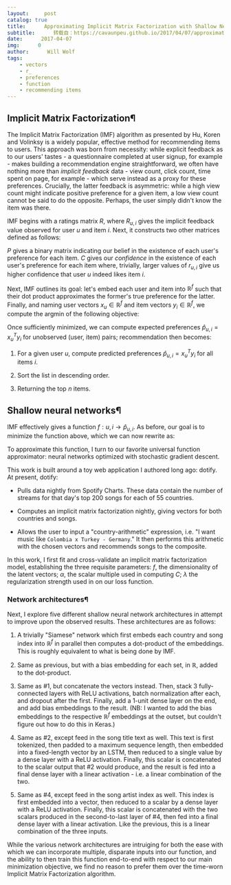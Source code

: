 ```yaml
---
layout:     post
catalog: true
title:      Approximating Implicit Matrix Factorization with Shallow Neural Networks
subtitle:      转载自：https://cavaunpeu.github.io/2017/04/07/approximating-implicit-matrix-factorization-with-shallow-neural-networks/
date:      2017-04-07
img:      0
author:      Will Wolf
tags:
    - vectors
    - r_
    - preferences
    - function
    - recommending items
---
```


## Implicit Matrix Factorization¶

The Implicit Matrix Factorization (IMF) algorithm as presented by Hu, Koren and Volinksy is a widely popular, effective method for recommending items to users. This approach was born from necessity: while explicit feedback as to our users' tastes - a questionnaire completed at user signup, for example - makes building a recommendation engine straightforward, we often have nothing more than *implicit feedback* data - view count, click count, time spent on page, for example - which serve instead as a proxy for these preferences. Crucially, the latter feedback is asymmetric: while a high view count might indicate positive preference for a given item, a low view count cannot be said to do the opposite. Perhaps, the user simply didn't know the item was there.

IMF begins with a ratings matrix $R$, where $R_{u, i}$ gives the implicit feedback value observed for user $u$ and item $i$. Next, it constructs two other matrices defined as follows:

$P$ gives a binary matrix indicating our belief in the existence of each user's preference for each item. $C$ gives our *confidence* in the existence of each user's preference for each item where, trivially, larger values of $r_{u, i}$ give us higher confidence that user $u$ indeed likes item $i$.

Next, IMF outlines its goal: let's embed each user and item into $\mathbb{R}^f$ such that their dot product approximates the former's true preference for the latter. Finally, and naming user vectors $x_u \in \mathbb{R}^f$ and item vectors $y_i \in \mathbb{R}^f$, we compute the argmin of the following objective:

Once sufficiently minimized, we can compute expected preferences $\hat{p}_{u, i} = x_u^Ty_i$ for unobserved $\text{(user, item)}$ pairs; recommendation then becomes:

1. For a given user $u$, compute predicted preferences $\hat{p}_{u, i} = x_u^Ty_i$ for all items $i$.

1. Sort the list in descending order.

1. Returning the top $n$ items.


## Shallow neural networks¶

IMF effectively gives a function $f: u, i \rightarrow \hat{p}_{u, i}$. As before, our goal is to minimize the function above, which we can now rewrite as:

To approximate this function, I turn to our favorite universal function approximator: neural networks optimized with stochastic gradient descent.

This work is built around a toy web application I authored long ago: dotify. At present, dotify:

- Pulls data nightly from Spotify Charts. These data contain the number of streams for that day's top 200 songs for each of 55 countries.

- Computes an implicit matrix factorization nightly, giving vectors for both countries and songs.

- Allows the user to input a "country-arithmetic" expression, i.e. "I want music like `Colombia x Turkey - Germany`." It then performs this arithmetic with the chosen vectors and recommends songs to the composite.


In this work, I first fit and cross-validate an implicit matrix factorization model, establishing the three requisite parameters: $f$, the dimensionality of the latent vectors; $\alpha$, the scalar multiple used in computing $C$; $\lambda$ the regularization strength used in on our loss function.

### Network architectures¶

Next, I explore five different shallow neural network architectures in attempt to improve upon the observed results. These architectures are as follows:

1. A trivially "Siamese" network which first embeds each country and song index into $\mathbb{R}^f$ in parallel then computes a dot-product of the embeddings. This is roughly equivalent to what is being done by IMF.

1. Same as previous, but with a bias embedding for each set, in $\mathbb{R}$, added to the dot-product.

1. Same as #1, but concatenate the vectors instead. Then, stack 3 fully-connected layers with ReLU activations, batch normalization after each, and dropout after the first. Finally, add a 1-unit dense layer on the end, and add bias embeddings to the result. (NB: I wanted to add the bias embeddings to the respective $\mathbb{R}^f$ embeddings at the outset, but couldn't figure out how to do this in Keras.)

1. Same as #2, except feed in the song title text as well. This text is first tokenized, then padded to a maximum sequence length, then embedded into a fixed-length vector by an LSTM, then reduced to a single value by a dense layer with a ReLU activation. Finally, this scalar is concatenated to the scalar output that #2 would produce, and the result is fed into a final dense layer with a linear activation - i.e. a linear combination of the two.

1. Same as #4, except feed in the song artist index as well. This index is first embedded into a vector, then reduced to a scalar by a dense layer with a ReLU activation. Finally, this scalar is concatenated with the two scalars produced in the second-to-last layer of #4, then fed into a final dense layer with a linear activation. Like the previous, this is a linear combination of the three inputs.


While the various network architectures are intruiging for both the ease with which we can incorporate multiple, disparate inputs into our function, and the ability to then train this function end-to-end with respect to our main minimization objective, we find no reason to prefer them over the time-worn Implicit Matrix Factorization algorithm.
